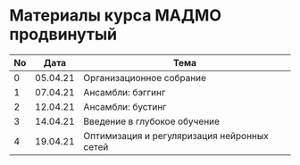 # Материалы курса МАДМО продвинутый

No | Дата | Тема
---|---|---
0 | 05.04.21 | Организационное собрание
1 | 07.04.21 | Ансамбли: бэггинг
2 | 12.04.21 | Ансамбли: бустинг
3 | 14.04.21 | Введение в глубокое обучение
4 | 19.04.21 | Оптимизация и регуляризация нейронных сетей

